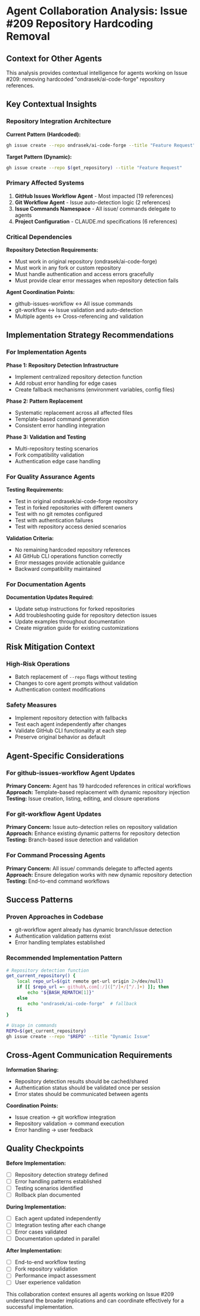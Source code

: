 # Agent Collaboration Analysis: Issue #209 Repository Hardcoding Removal

## Context for Other Agents

This analysis provides contextual intelligence for agents working on Issue #209: removing hardcoded "ondrasek/ai-code-forge" repository references.

## Key Contextual Insights

### Repository Integration Architecture

**Current Pattern (Hardcoded):**
```bash
gh issue create --repo ondrasek/ai-code-forge --title "Feature Request"
```

**Target Pattern (Dynamic):**
```bash
gh issue create --repo $(get_repository) --title "Feature Request"
```

### Primary Affected Systems

1. **GitHub Issues Workflow Agent** - Most impacted (19 references)
2. **Git Workflow Agent** - Issue auto-detection logic (2 references)  
3. **Issue Commands Namespace** - All issue/ commands delegate to agents
4. **Project Configuration** - CLAUDE.md specifications (6 references)

### Critical Dependencies

**Repository Detection Requirements:**
- Must work in original repository (ondrasek/ai-code-forge)
- Must work in any fork or custom repository
- Must handle authentication and access errors gracefully
- Must provide clear error messages when repository detection fails

**Agent Coordination Points:**
- github-issues-workflow ↔ All issue commands
- git-workflow ↔ Issue validation and auto-detection
- Multiple agents ↔ Cross-referencing and validation

## Implementation Strategy Recommendations

### For Implementation Agents

**Phase 1: Repository Detection Infrastructure**
- Implement centralized repository detection function
- Add robust error handling for edge cases
- Create fallback mechanisms (environment variables, config files)

**Phase 2: Pattern Replacement**
- Systematic replacement across all affected files
- Template-based command generation
- Consistent error handling integration

**Phase 3: Validation and Testing**
- Multi-repository testing scenarios
- Fork compatibility validation
- Authentication edge case handling

### For Quality Assurance Agents

**Testing Requirements:**
- Test in original ondrasek/ai-code-forge repository
- Test in forked repositories with different owners
- Test with no git remotes configured
- Test with authentication failures
- Test with repository access denied scenarios

**Validation Criteria:**
- No remaining hardcoded repository references
- All GitHub CLI operations function correctly
- Error messages provide actionable guidance
- Backward compatibility maintained

### For Documentation Agents

**Documentation Updates Required:**
- Update setup instructions for forked repositories
- Add troubleshooting guide for repository detection issues
- Update examples throughout documentation
- Create migration guide for existing customizations

## Risk Mitigation Context

### High-Risk Operations
- Batch replacement of `--repo` flags without testing
- Changes to core agent prompts without validation
- Authentication context modifications

### Safety Measures
- Implement repository detection with fallbacks
- Test each agent independently after changes
- Validate GitHub CLI functionality at each step
- Preserve original behavior as default

## Agent-Specific Considerations

### For github-issues-workflow Agent Updates
**Primary Concern:** Agent has 19 hardcoded references in critical workflows
**Approach:** Template-based replacement with dynamic repository injection
**Testing:** Issue creation, listing, editing, and closure operations

### For git-workflow Agent Updates  
**Primary Concern:** Issue auto-detection relies on repository validation
**Approach:** Enhance existing dynamic patterns for repository detection
**Testing:** Branch-based issue detection and validation

### For Command Processing Agents
**Primary Concern:** All issue/ commands delegate to affected agents
**Approach:** Ensure delegation works with new dynamic repository detection
**Testing:** End-to-end command workflows

## Success Patterns

### Proven Approaches in Codebase
- git-workflow agent already has dynamic branch/issue detection
- Authentication validation patterns exist
- Error handling templates established

### Recommended Implementation Pattern
```bash
# Repository detection function
get_current_repository() {
    local repo_url=$(git remote get-url origin 2>/dev/null)
    if [[ $repo_url =~ github\.com[:/]([^/]+/[^/.]+) ]]; then
        echo "${BASH_REMATCH[1]}"
    else
        echo "ondrasek/ai-code-forge"  # fallback
    fi
}

# Usage in commands
REPO=$(get_current_repository)
gh issue create --repo "$REPO" --title "Dynamic Issue"
```

## Cross-Agent Communication Requirements

**Information Sharing:**
- Repository detection results should be cached/shared
- Authentication status should be validated once per session
- Error states should be communicated between agents

**Coordination Points:**
- Issue creation → git workflow integration
- Repository validation → command execution
- Error handling → user feedback

## Quality Checkpoints

**Before Implementation:**
- [ ] Repository detection strategy defined
- [ ] Error handling patterns established  
- [ ] Testing scenarios identified
- [ ] Rollback plan documented

**During Implementation:**
- [ ] Each agent updated independently
- [ ] Integration testing after each change
- [ ] Error cases validated
- [ ] Documentation updated in parallel

**After Implementation:**
- [ ] End-to-end workflow testing
- [ ] Fork repository validation
- [ ] Performance impact assessment
- [ ] User experience validation

This collaboration context ensures all agents working on Issue #209 understand the broader implications and can coordinate effectively for a successful implementation.